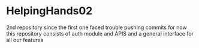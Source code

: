 # HelpingHands02
2nd repository since the first one faced trouble pushing commits
for now this repository consists of auth module and APIS and a general interface for all our features
